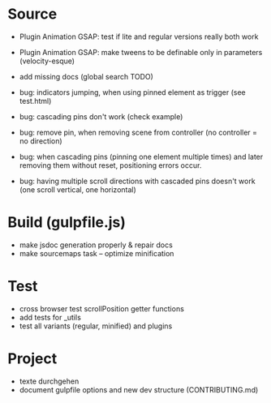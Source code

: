 # Source
 - Plugin Animation GSAP: test if lite and regular versions really both work
 - Plugin Animation GSAP: make tweens to be definable only in parameters (velocity-esque)
 - add missing docs (global search TODO)
 
 - bug: indicators jumping, when using pinned element as trigger (see test.html)
 - bug: cascading pins don't work (check example)
 - bug: remove pin, when removing scene from controller (no controller = no direction)

 - bug: when cascading pins (pinning one element multiple times) and later removing them without reset, positioning errors occur.
 - bug: having multiple scroll directions with cascaded pins doesn't work (one scroll vertical, one horizontal)

# Build (gulpfile.js)
 - make jsdoc generation properly & repair docs
 - make sourcemaps task
 – optimize minification

# Test
 - cross browser test scrollPosition getter functions
 - add tests for _utils
 - test all variants (regular, minified) and plugins

# Project
 - texte durchgehen
 - document gulpfile options and new dev structure (CONTRIBUTING.md)